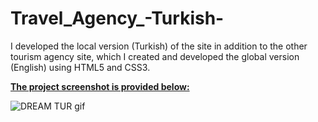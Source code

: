 ﻿# Travel_Agency_-Turkish-

I developed the local version (Turkish) of the site in addition to the other tourism agency site, which I created and developed the global version (English) using HTML5 and CSS3.


 <strong><u>The project screenshot is provided below:</u></strong>

 ![DREAM TUR gif](https://github.com/erhantapanyigit/Travel_Agency_-Turkish-/assets/132780710/b2a1ce46-8189-4184-93b5-007ffa3b8a07)

